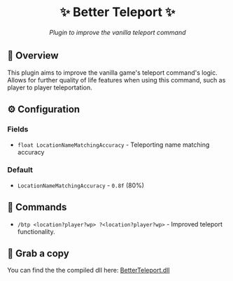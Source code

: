 <h1 align="center">✨ Better Teleport ✨</h1>

<h6 align="center"><em>Plugin to improve the vanilla teleport command</em></h6>

## 📝 Overview
This plugin aims to improve the vanilla game's teleport command's logic.
Allows for further quality of life features when using this command, such as player to player teleportation.

## ⚙ Configuration

### Fields
- `float LocationNameMatchingAccuracy` - Teleporting name matching accuracy

### Default
- `LocationNameMatchingAccuracy` - `0.8f` (80%)

## 🔎 Commands
- `/btp <location?player?wp> ?<location?player?wp>` - Improved teleport functionality.

## 💾 Grab a copy
You can find the the compiled dll here: [BetterTeleport.dll](../Plugins/BetterTeleport/bin/BetterTeleport.dll)
